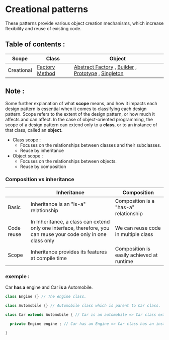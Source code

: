 ﻿# Creational patterns

These patterns provide various object creation mechanisms, which increase flexibility and reuse of existing code.

## Table of contents :

| Scope      | Class                               | Object                                                                                                               |
| ---------- | ----------------------------------- | -------------------------------------------------------------------------------------------------------------------- |
| Creational | [Factory Method](./Factory-Method/) | [Abstract Factory](Abstract-Factory) , [Builder](./Builder/) , [Prototype](Prototype) , [Singleton](Singleton) |

## Note :

Some further explanation of what <b>scope</b> means, and how it impacts each design pattern is essential when it comes to classifying each design pattern. Scope refers to the extent of the design pattern, or how much it affects and can affect. In the case of object-oriented programming, the scope of a design pattern can extend only to a <b>class</b>, or to an instance of that class, called an <b>object</b>.

- Class scope :
  - Focuses on the relationships between classes and their
    subclasses.
  - Reuse by inheritance
- Object scope :
  - Focuses on the relationships between objects.
  - Reuse by composition

### Composition vs inheritance

|            | Inheritance                                                                                                      | Composition                               |
| ---------- | ---------------------------------------------------------------------------------------------------------------- | ----------------------------------------- |
| Basic      | Inheritance is an "is-a" relationship                                                                            | Composition is a "has-a" relationship     |
| Code reuse | In Inheritance, a class can extend only one interface, therefore, you can reuse your code only in one class only | We can reuse code in multiple class       |
| Scope      | Inheritance provides its features at compile time                                                                | Composition is easily achieved at runtime |

### exemple :

Car <b>has a</b> engine and Car <b>is a</b> Automobile.

```Java
class Engine {} // The engine class.

class Automobile {} // Automobile class which is parent to Car class.

class Car extends Automobile { // Car is an automobile => Car class extends Automobile

  private Engine engine ; // Car has an Engine => Car class has an instance of Engine (Object).

}

```
